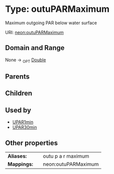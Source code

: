 
# Type: outuPARMaximum


Maximum outgoing PAR below water surface

URI: [neon:outuPARMaximum](https://data.neonscience.org/outuPARMaximum)


## Domain and Range

None ->  <sub>OPT</sub> [Double](types/Double.md)

## Parents


## Children


## Used by

 * [UPAR1min](UPAR1min.md)
 * [UPAR30min](UPAR30min.md)

## Other properties

|  |  |  |
| --- | --- | --- |
| **Aliases:** | | outu p a r maximum |
| **Mappings:** | | neon:outuPARMaximum |

